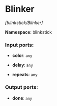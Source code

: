 # Blinker

_[blinkstick/Blinker]_

__Namespace__: blinkstick

### Input ports:

* __color__: ` any `


* __delay__: ` any `


* __repeats__: ` any `

### Output ports:

* __done__: ` any `

